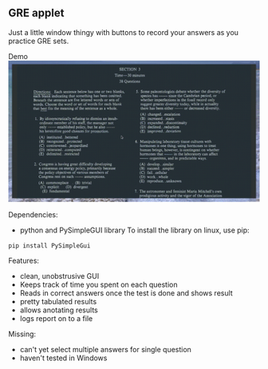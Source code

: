 ## GRE applet

Just a little window thingy with buttons to record your answers as you practice GRE sets.

Demo
![demo](./demo.gif "demo")

Dependencies:
- python and PySimpleGUI library 
To install the library on linux, use pip:
```
pip install PySimpleGui
```

Features:
- clean, unobstrusive GUI
- Keeps track of time you spent on each question
- Reads in correct answers once the test is done and shows result
- pretty tabulated results
- allows anotating results
- logs report on to a file

Missing:
- can't yet select multiple answers for single question
- haven't tested in Windows

